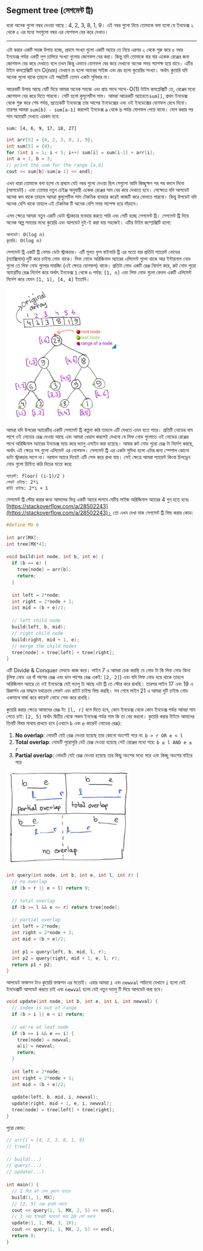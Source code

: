 ## Segment tree (সেগমেন্ট ট্রি)

ধরো অনেক গুলো নম্বর দেওয়া আছে : 4, 2, 3, 8, 1, 9। এই নম্বর গুলো নিয়ে তোমাকে বলা হলো যে ইনডেক্স ২ থেকে ৫ এর মধ্যে সবগুলো নম্বর এর যোগফল বের করে দেখাও।

---

এটা করার একটি সহজ উপায় হচ্ছে, প্রথমে সংখ্যা গুলো একটি অ্যারে তে নিয়ে এরপর ২ থেকে শুরু করে ৫ নম্বর ইনডেক্স পর্যন্ত একটি লুপ চালিয়ে সংখ্যা গুলোর জোগফল বের করা। কিন্তু যদি তোমাকে বার বার একেক রেঞ্জের জন্য জোগফল বের করে দেখাতে বলে তখন কিন্তু এভাবে যোগফল বের করে দেখানো অনেক সময় সাপেক্ষ হয়ে যাবে। এটির টাইম কমপ্লেক্সিটি হবে O(nm) যেখানে n হলো অ্যারের সাইজ এবং m হলো কুয়েরির সংখ্যা। অর্থাৎ কুয়েরি যদি অনেক গুলো থাকে তাহলে এই পদ্ধতিটি তেমন একটা সুবিধার না।

আরেকটি উপায় আছে যেটি দিয়ে আমরা অনেক সহজে এবং প্রায় সাথে সাথে - O(1) টাইম কমপ্লেক্সিটি তে, রেঞ্জের মধ্যে জোগফল বের করে দিতে পারবো। সেটি হলো কুমুলেটিভ সাম। আমরা আরেকটি অ্যারেতে `sum[]`, প্রথম ইনডেক্স থেকে শুরু করে শেষ পর্যন্ত, প্রত্যেকটি ইনডেক্সে তার আগের ইনডেক্সের এবং ওই ইনডেক্সের যোগফল রেখে দিবো। তারপর আমরা `sum[b] - sum[a-1]` করলেই ইনডেক্স `a` থেকে `b` পর্যন্ত যোগফল পেয়ে যাবো। যোগ করার পর সাম অ্যারেটি দেখতে এরকম হবে:

    sum: [4, 6, 9, 17, 18, 27]

```cpp
int arr[5] = {4, 2, 3, 8, 1, 9};
int sum[5] = {4};
for (int i = 1; i < 5; i++) sum[i] = sum[i-1] + arr[i];
int a = 1, b = 3;
// print the sum for the range [a,b]
cout << sum[b]-sum[a-1] << endl;
```

এখন ধরো তোমাকে বলা হলো যে প্রথমে যেই নম্বর গুলো দেওয়া ছিল সেগুলো আমি কিচ্ছুক্ষন পর পর বদলে দিবো (আপডেট)। এবং তোমার নতুন চেইঞ্জ অনুযায়ী একেক রেঞ্জের সাম বের করে দেখাতে হবে। সেক্ষেত্রে যদি আপডেট অনেক কম থাকে তাহলে আমরা কুমুলেটিভ সাম টেকনিক ব্যবহার করেই কাজটি করে ফেলতে পারবো। কিন্তু উপডেট যদি অনেক বেশি থাকে তাহলে এই টেকনিক টি অনেক বেশি সময় সাপেক্ষ হয়ে দাঁড়াবে।

এসব ক্ষেত্রে আমরা নতুন একটি ডেটা স্ট্রাকচার ব্যবহার করতে পারি এবং সেটি হচ্ছে সেগমেন্ট ট্রি। সেগমেন্ট ট্রি দিয়ে অনেক অল্প সময়ের মধ্যে কুয়েরি এবং আপডেট দুই-ই করা যায় সহজেই। এটির টাইম কম্প্লেক্সিটি হলো:

    আপডেট: O(log n)
    কুয়েরি: O(log n)

সেগমেন্ট ট্রি একটি ট্রি বেসড ডেটা স্ট্রাকচার। এটি মূলত ফুল বাইনারি ট্রি এর মতো যার প্রতিটা প্যারেন্ট নোডের (ম্যাক্সিমাম) দুটি করে চাইল্ড নোড থাকে। লিফ নোডে অরিজিনাল অ্যারের এলিমেন্ট গুলো থাকে আর ইন্টারনাল নোড গুলো তে লিফ নোড গুলোর মারজিং (এই ক্ষেত্রে যোগফল) থাকে। প্রতিটা নোড একটি রেঞ্জ নির্দেশ করে, রুট নোড পুরো অ্যারেটির রেঞ্জ নির্দেশ করে অর্থাৎ ইনডেক্স `1` থেকে `n` পর্যন্ত: `[1, n]` এবং লিফ নোড গুলো কেবল একটি এলিমেন্ট নির্দেশ করে যেমন `[1, 1], [4, 4]` ইত্যাদি।

<img src="../../media/segment_tree_1.jpg" height="350px" alt="segment tree">

আমরা যদি উপরের অ্যারেটির একটি সেগমেন্ট ট্রি কল্পনা করি তাহলে এটি দেখতে এমন হতে পারে। প্রতিটি নোডের বাম পাশে ওই নোডের রেঞ্জ দেওয়া আছে এবং আমরা খেয়াল করলেই দেখবো যে লিফ নোড গুলোতে ওই নোডের রেঞ্জের সাথে অরিজিনাল অ্যারের ইনডেক্স ম্যাচ করে ভ্যালু এসাইন করা হয়েছে। আবার রুট নোড পুরো রেঞ্জ টা নির্দেশ করছে, অর্থাৎ এই ক্ষেত্রে সব গুলো এলিমেন্ট এর যোগফল। সেগমেন্ট ট্রি এর একটা সুবিধা হলো এটার জন্য স্পেশাল কোনো ডাটা স্ট্রাকচার লাগে না। নরমাল অ্যারে দিয়েই এটি সেভ করে রাখা যায়। সেই ক্ষেত্রে আমরা প্যারেন্ট কিংবা চিলড্রেন নোড গুলো চিহ্নিত করি নিচের মতো করে:

    প্যারেন্ট: floor( (i-1)/2 )
    লেফট চাইল্ড: 2*i
    রাইট চাইল্ড: 2*i + 1

সেগমেন্ট ট্রি স্টোর করার জন্য আমাদের ভিন্ন একটি অ্যারে লাগবে যেটির সাইজ অরিজিনাল অ্যারের 4 গুন্ হতে হবেঃ [https://stackoverflow.com/a/28502243](https://stackoverflow.com/a/28502243)। তো এখন দেখা যাক সেগমেন্ট ট্রি বিল্ড করার কোড:

```cpp
#define MX 6

int arr[MX];
int tree[MX*4];

void build(int node, int b, int e) {
  if (b == e) {
    tree[node] = arr[b];
    return;
  }
  
  int left = 2*node;
  int right = 2*node + 1;
  int mid = (b + e)/2;
  
  // left child node
  build(left, b, mid);
  // right child node
  build(right, mid + 1, e);
  // merge the child nodes
  tree[node] = tree[left] + tree[right];
}
```

এটি Divide & Conquer মেথডে কাজ করে। লাইন 7 এ আমরা চেক করছি যে নোড টা কি লিফ নোড কিনা (লিফ নোড এর বাঁ পাশের রেঞ্জ এবং ডান পাশের রেঞ্জ একই: `[2, 2]`) এবং যদি লিফ নোড হয়ে থাকে তাহলে অরিজিনাল অ্যারে তে ওই ইনডেক্সে যেই ভ্যালু টা আছে ওটা ট্রি তে স্টোর করে রাখছি। তারপর লাইন 17 এবং 19 এ রিকার্সন এর মাদ্ধমে যথাক্রমে লেফট এবং রাইট চাইল্ড বিল্ড করছি। সব শেষে লাইন 21 এ আমরা দুটি চাইল্ড নোড একসাথে মার্জ করে কারেন্ট নোডে সেভ করে রাখছি।

কুয়েরি করার ক্ষেত্রে আমাদের রেঞ্জ টা: `[l, r]` বলে দিতে হবে, কোন ইনডেক্স থেকে কোন ইনডেক্স পর্যন্ত আমরা সাম পেতে চাই: `[2, 5]` অর্থাৎ দ্বিতীয় থেকে পঞ্চম ইনডেক্স পর্যন্ত সাম কি তা বের করবো। কুয়েরি করার টাইমে আমাদের তিনটি বিষয় মাথায় রাখতে হবে (এখানে `b` এবং `e` কারেন্ট নোডের রেঞ্জ):

1. **No overlap**: নোডটি যেই রেঞ্জ দেওয়া হয়েছে তার কোনো অংশেই পরে না: `b > r OR e < l`
2. **Total overlap**: নোডটি পুরোপুরি যেই রেঞ্জ দেওয়া হয়েছে সেই রেঞ্জের মধ্যে পরে: `b ≥ l AND e ≤ r`
3. **Partial overlap**: নোডটি যেই রেঞ্জ দেওয়া হয়েছে তার কিছু অংশের মধ্যে পরে এবং কিচ্ছু অংশের বাইরে পরে

<img src="../../media/segment_tree_2.jpg" height="250px" alt="segment overlaps">

```cpp
int query(int node, int b, int e, int l, int r) {
  // no overlap
  if (b > r || e < l) return 0;
  
  // total overlap
  if (b >= l && e <= r) return tree[node];
  
  // partial overlap
  int left = 2*node;
  int right = 2*node + 1;
  int mid = (b + e)/2;
  
  int p1 = query(left, b, mid, l, r);
  int p2 = query(right, mid + 1, e, l, r);
  return p1 + p2;
}
```

আপডেট ফাঙ্কশন টাও কুয়েরি ফাঙ্কশন এর মতোই। এবার আমরা `i` এবং `newval` পাঠাবো যেখানে `i` হলো যেই ইনডেক্সটি আপডেট করতে চাই এবং `newval` হলো যেই নতুন ভ্যালু টি দিয়ে আপডেট করা হবে।

```cpp
void update(int node, int b, int e, int i, int newval) {
  // index is out of range
  if (b > i || e < i) return;
  
  // we're at leaf node
  if (b == i && e == i) {
    tree[node] = newval;
    a[i] = newval;
    return;
  }
  
  int left = 2*node;
  int right = 2*node + 1;
  int mid = (b + e)/2;
  
  update(left, b, mid, i, newval);
  update(right, mid + 1, e, i, newval);
  tree[node] = tree[left] + tree[right];
}
```

পুরো কোড:

```cpp
// arr[] = {4, 2, 3, 8, 1, 9}
// tree[]

// build(...)
// query(...)
// update(...)

int main() {
  // 1 দিয়ে রুট নোড বুঝনো হয়েছে
  build(1, 1, MX);
  // [2, 5] রেঞ্জ কুয়েরি করবো
  cout << query(1, 1, MX, 2, 5) << endl;
  // 3 নম্বর ইন্ডেক্সটি আপডেট করে 10 সেট করবো
  update(1, 1, MX, 3, 10);
  cout << query(1, 1, MX, 2, 5) << endl;
  return 0;
}
```

